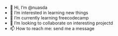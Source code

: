 - 👋 Hi, I’m @nuasda
- 👀 I’m interested in learning new things
- 🌱 I’m currently learning freecodecamp
- 💞️ I’m looking to collaborate on interesting projectd
- 📫 How to reach me: send me a message

